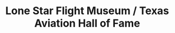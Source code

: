 ---
layout: repo
title: "Lone Star Flight Museum / Texas Aviation Hall of Fame"
id: 16814
permalink: repos/16814/
---